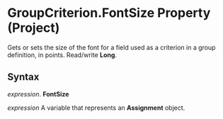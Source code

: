 
# GroupCriterion.FontSize Property (Project)

Gets or sets the size of the font for a field used as a criterion in a group definition, in points. Read/write  **Long**.


## Syntax

 _expression_. **FontSize**

 _expression_ A variable that represents an **Assignment** object.

